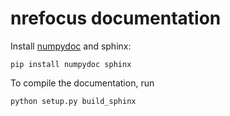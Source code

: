 nrefocus documentation
======================

Install [numpydoc](https://pypi.python.org/pypi/numpydoc) and sphinx:

    pip install numpydoc sphinx

To compile the documentation, run

    python setup.py build_sphinx
